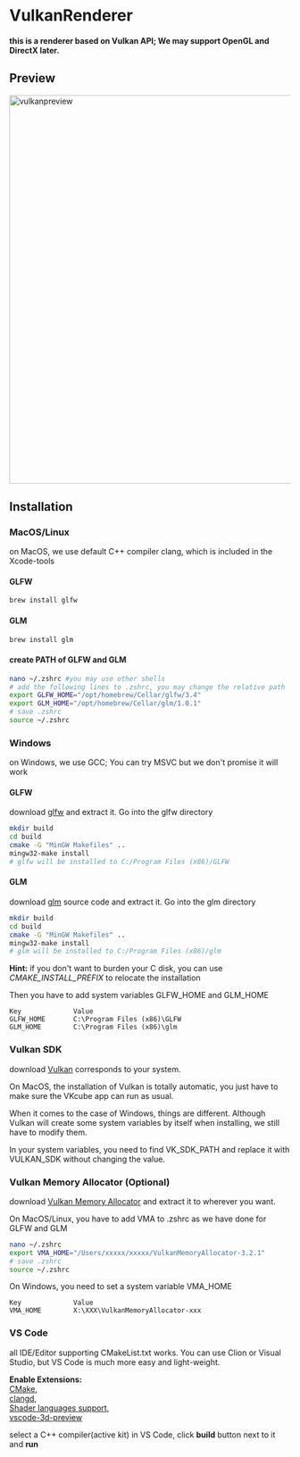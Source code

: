 # VulkanRenderer
#### this is a renderer based on Vulkan API; We may support OpenGL and DirectX later.

## Preview
<img width="868" height="696" alt="vulkanpreview" src="https://github.com/user-attachments/assets/d8e68806-89ac-4c8d-88e2-bd89e2f1b66b" />

## Installation
### MacOS/Linux
on MacOS, we use default C++ compiler clang, which is included in the Xcode-tools

#### GLFW

```bash
brew install glfw
```

#### GLM

```bash 
brew install glm
```

#### create PATH of GLFW and GLM

``` bash
nano ~/.zshrc #you may use other shells
# add the following lines to .zshrc, you may change the relative path
export GLFW_HOME="/opt/homebrew/Cellar/glfw/3.4"
export GLM_HOME="/opt/homebrew/Cellar/glm/1.0.1"
# save .zshrc
source ~/.zshrc
```

### Windows
on Windows, we use GCC; You can try MSVC but we don't promise it will work

#### GLFW
download [glfw](https://www.glfw.org) and extract it. Go into the glfw directory
```bash
mkdir build
cd build
cmake -G "MinGW Makefiles" ..
mingw32-make install
# glfw will be installed to C:/Program Files (x86)/GLFW
```

#### GLM
download [glm](https://github.com/g-truc/glm/releases/tag/1.0.1) source code and extract it. Go into the glm directory

```bash
mkdir build
cd build
cmake -G "MinGW Makefiles" ..
mingw32-make install
# glm will be installed to C:/Program Files (x86)/glm
```

**Hint:** if you don't want to burden your C disk, you can use *CMAKE_INSTALL_PREFIX* to relocate the installation 

Then you have to add system variables GLFW_HOME and GLM_HOME
```
Key             Value
GLFW_HOME       C:\Program Files (x86)\GLFW
GLM_HOME        C:\Program Files (x86)\glm
```

### Vulkan SDK
download [Vulkan](https://vulkan.lunarg.com) corresponds to your system.

On MacOS, the installation of Vulkan is totally automatic, you just have to make sure the VKcube app can run as usual.

When it comes to the case of Windows, things are different. Although Vulkan will create some system variables by itself when installing, we still have to modify them.

In your system variables, you need to find VK_SDK_PATH and replace it with VULKAN_SDK without changing the value.

### Vulkan Memory Allocator (Optional)

download [Vulkan Memory Allocator](https://github.com/GPUOpen-LibrariesAndSDKs/VulkanMemoryAllocator) and extract it to wherever you want.

On MacOS/Linux, you have to add VMA to .zshrc as we have done for GLFW and GLM

```bash
nano ~/.zshrc
export VMA_HOME="/Users/xxxxx/xxxxx/VulkanMemoryAllocator-3.2.1"
# save .zshrc
source ~/.zshrc
```

On Windows, you need to set a system variable VMA_HOME

```
Key             Value
VMA_HOME        X:\XXX\VulkanMemoryAllocator-xxx 
```

### VS Code
all IDE/Editor supporting CMakeList.txt works. You can use Clion or Visual Studio, but VS Code is much more easy and light-weight.

**Enable Extensions:**  
[CMake](https://marketplace.visualstudio.com/items?itemName=ms-vscode.cmake-tools),  
[clangd](https://marketplace.visualstudio.com/items?itemName=llvm-vs-code-extensions.vscode-clangd),  
[Shader languages support](https://marketplace.visualstudio.com/items?itemName=slevesque.shader),  
[vscode-3d-preview](https://marketplace.visualstudio.com/items?itemName=bierner.3d-preview)

select a C++ compiler(active kit) in VS Code, click **build** button next to it and **run**


